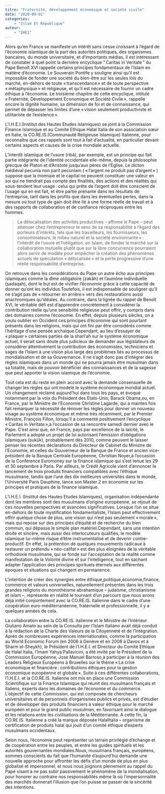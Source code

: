 ```yaml
---
titre: "Fraternité, développement économique et société civile"
date: "2020-09-01"
categories: 
	- "Islam Et République"
auteur: 
	- "IHEI"
---
```


Alors qu’en France se manifeste un intérêt sans cesse croissant à l’égard de l’économie islamique de la part des autorités politiques, des organismes bancaires, du monde universitaire, et d’importants médias, il est intéressant de constater à quel point la dernière encyclique “&#8239;Caritas in Veritate&#8239;” du Pape Benoît XVI rappelle certains principes fondamentaux de l’Islam en matière d’économie. Le Souverain Pontife y souligne ainsi qu’il est impossible de fonder une société du bien-être sur les seules lois du marché, en-dehors de toute «&#8239;transcendance&#8239;» et de toute perspective «&#8239;métaphysique&#8239;» et religieuse, et qu’il est nécessaire de fournir un cadre éthique à l’économie. Le troisième chapitre de cette encyclique, intitulé «&#8239;Fraternité, Développement Economique et Société Civile&#8239;», rappelle encore la dignité humaine, sa dimension de foi et de connaissance, qui permet de dépasser les limites d’une «&#8239;vision seulement productiviste et utilitariste de l’existence&#8239;».

L’I.H.E.I.(Institut des Hautes Etudes Islamiques) se joint à la Commission Finance Islamique et au Comité Ethique Halal Italia de son association sœur en Italie, la CO.RE.IS.(Communauté Religieuse Islamique) Italienne, pour reconnaître que ces rappels sont tout à fait d’actualité, en particulier devant certains aspects et causes de la crise mondiale actuelle.

L’interdit islamique de l’usure (ribâ), par exemple, est un principe qui fait partie intégrante de l’identité occidentale elle-même, depuis la philosophie grecque de Platon et d’Aristote jusqu’aux pères de l’Eglise. Le dicton médiéval pecunia non parit pecuniam ( «&#8239;l’argent ne produit pas d’argent&#8239;» ) suppose que la monnaie et le capital ne peuvent constituer une valeur en soi qui ne tiendrait pas compte des finalités, des actions et des réalités qui sous-tendent leur usage&#8239;: celui qui prête de l’argent doit être conscient de l’usage qui en est fait, et être partie prenante dans les résultats de l’entreprise, tant dans les profits que dans les éventuelles pertes, dans la mesure où tout type de gain doit être lié à une forme réelle de travail et à des rapports de collaboration et de confiance réciproques entre les hommes.
> La délocalisation des activités productives – affirme le Pape – peut atténuer chez l’entrepreneur le sens de sa responsabilité à l’égard des porteurs d’intérêts, tels que les travailleurs, les fournisseurs, les consommateurs, le milieu naturel et la société environnante&#8239;»&#8239;: l’interdit de l’usure et l’obligation, en Islam, de fonder le marché sur la collaboration mutuelle plutôt que sur la libre concurrence pourraient alors servir de modèle pour empêcher la création des phénomènes actuels de spéculation «&#8239;délocalisée&#8239;» et la perte progressive d’une réelle responsabilité d’entreprise.

On retrouve dans les considérations du Pape un autre écho aux principes islamiques comme la dîme obligatoire (zakâh) et l’aumône individuelle (sadaqah), dont le but est de vivifier l’économie grâce à cette capacité de donner qu’ont les individus.Toutefois, il est indispensable de souligner qu’il ne s’agit pas de «&#8239;retourner en arrière&#8239;» vers des restaurations aussi anachroniques qu’idéales. Au contraire, dans la lignée du rappel de Benoît XVI, le véritable défi est d’apprendre concrètement à considérer la contribution réelle qu’une sensibilité religieuse peut offrir, y compris dans des domaines comme l’économie. En effet, depuis plusieurs siècles, on a voulu oublier en Occident ces principes d’économie qui sont pourtant présents dans les religions, mais qui ont fini par être considérés comme l’héritage d’une pensée archaïque.Cependant, au lieu d’essayer de «&#8239;plaquer&#8239;» certaines parties de la sharî‘ah sur le système économique actuel, il serait sans doute plus judicieux de demander aux législateurs de considérer attentivement la contribution des économistes, techniciens et sages de l’Islam à une vision plus large des problèmes liés au processus de mondialisation et de sa Gouvernance. Il ne s’agit donc pas d’intégrer des règles islamiques dans un monde qui ne pourra jamais être musulman dans sa totalité, mais de pouvoir bénéficier des connaissances et de la sagesse que peut apporter la vision islamique de l’économie.

Tout cela est du reste en plein accord avec la demande consensuelle de changer les règles qui ont modelé le système économique mondial actuel. Un changement réclamé aujourd’hui dans tous les pays, et évoqué notamment par la voix du Président des Etats-Unis, Barack Obama,ou, en France, par le Ministre de l’Economie Christine Lagarde, qui a maintes fois fait remarquer la nécessité de rénover les règles pour donner un nouveau visage au système économique et même très récemment, par le Premier Ministre, François Fillon, lorsqu’il a commenté positivement l’encyclique «&#8239;Caritas in Veritate&#8239;»,à l’occasion de sa rencontre samedi dernier avec le Pape. C’est ainsi que, en France, pays par excellence de la laïcité, le Parlement a adopté un projet de loi autorisant l’émission d’obligations islamiques (sukûk), probablement dès 2010, comme peuvent le laisser penser les récentes déclarations du Directeur de Cabinet du Ministre de l’Economie, et celles du Gouverneur de la Banque de France et ancien vice-président de la Banque Centrale Européenne, Christian Noyer,à l’occasion de la Conférence Euromoney sur la finance islamique qui s’est tenue les 29 et 30 septembre à Paris. Par ailleurs, le Crédit Agricole vient d’annoncer le lancement de trois produits financiers compatibles avec l’éthique musulmane, tandis que l’une des dix meilleures universités dans le monde, l’Université Paris Dauphine, lance son Master 2 en économie sur les principes et pratiques de la finance islamique.

L’I.H.E.I. (Institut des Hautes Etudes Islamiques), organisation indépendante dont les membres sont des musulmans d’origine européenne, se réjouit de ces nouvelles perspectives et avancées significatives. Lorsque l’on se situe en-dehors de toute mystification fondamentaliste, l’Islam peut effectivement offrir quelque chose de plus, une vision qui n’est pas seulement «&#8239;morale&#8239;», mais qui repose sur des principes d’équité et de recherche du bien commun, qui dépasse le simple plan matériel.Cependant, sans une intention droite et sincère, mais aussi des interlocuteurs qualifiés, le modèle islamique lui-même risque d’être instrumentalisé et de devenir contre-productif. En effet, la prétention de quelques mouvements radicaux à restaurer un prétendu «&#8239;néo-califat&#8239;» est des plus éloignées de la véritable orthodoxie musulmane, qui se fonde sur l’acceptation de la réalité comme manifestation de la Volonté divine et sur l’intelligence, tout en sachant adapter l’application des principes spirituels éternels aux différentes époques et situations qui changent en permanence.

L’intention de créer des synergies entre éthique,politique,économie,finance, commerce et valeurs universelles, naturellement présentes dans les trois grandes religions du monothéisme abrahamique – judaïsme, christianisme et islam –, représente en réalité le tournant d’un parcours que nous avons déjà initié conjointement avec la CO.RE.IS. Italienne dans le cadre d’une coopération euro-méditerranéenne, fraternelle et professionnelle, il y a quelques années de cela.

La collaboration entre la CO.RE.IS. italienne et le Ministre de l’Intérieur Giuliano Amato au sein de la Consulta per l’Islam Italiano avait déjà conduit à la rédaction de la Charte des Valeurs de la Citoyenneté et de l’Intégration. Après de nombreuses expériences internationales, comme la participation au World Economic Forum (en 2006 à Genève et en 2008 à Davos et à Sharm el-Sheykh), le Président de l’I.H.E.I. et Directeur du Comité Ethique de Halal Italia, l’Imam Yahya Pallavicini, a été invité par le Président de la Commission Européenne, Jose Manuel Barroso,à participer à la réunion des Leaders Religieux Européens à Bruxelles sur le thème «&#8239;La crise économique et financière&#8239;: contributions éthiques pour la gestion économique européenne et globale&#8239;». Suite à ces différentes collaborations, l’I.H.E.I. et la CO.RE.IS. Italienne ont mis en place une Commission Scientifique sur la Finance Islamique qui réunit des musulmans français et italiens, experts dans les domaines de l’économie et du commerce. L’objectif de cette Commission, qui est composée de chercheurs universitaires et de personnels d’organismes publics et privés, est d’étudier et de développer des produits financiers à valeur éthique pour le marché européen et pour le grand public musulman, en favorisant ainsi le dialogue et les relations entre les civilisations de la Méditerranée. A cette fin, la CO.RE.IS. Italienne a créé la marque déposée HalalItalia – organisme de certification de produits halal qui jouit d’un comité éthique d’experts musulmans occidentaux.

Selon nous, l’économie peut représenter un terrain privilégié d’échange et de coopération entre les peuples, et entre les guides spirituels et les autorités gouvernantes mondiales.Nous, musulmans français, européens, sommes conscients du fait que l’humanité d’aujourd’hui demande une nouvelle approche pour affronter les défis d’un monde de plus en plus globalisé et impersonnel, et nous nous joignons pleinement au rappel du Pape visant à ne pas subir passivement le phénomène de la mondialisation, pour honorer au contraire nos responsabilités même là où l’impersonnalité des marchés donnerait l’illusion que l’on puisse se passer de la sincérité des intentions.